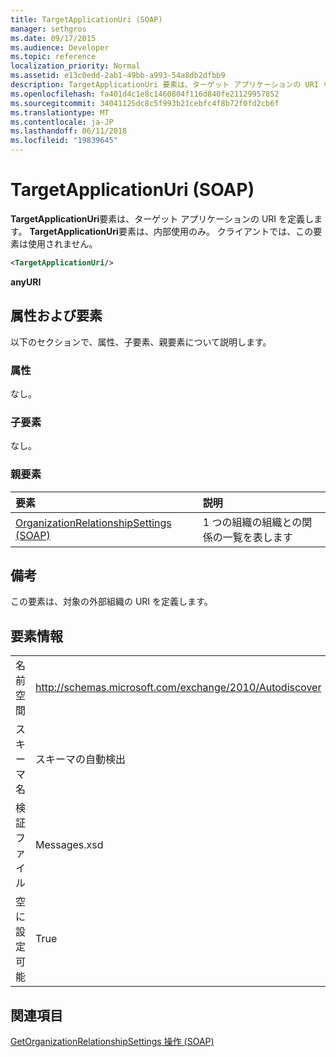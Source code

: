```yaml
---
title: TargetApplicationUri (SOAP)
manager: sethgros
ms.date: 09/17/2015
ms.audience: Developer
ms.topic: reference
localization_priority: Normal
ms.assetid: e13c0edd-2ab1-49bb-a993-54a8db2dfbb9
description: TargetApplicationUri 要素は、ターゲット アプリケーションの URI を定義します。 TargetApplicationUri 要素は、内部使用のみ。 クライアントでは、この要素は使用されません。
ms.openlocfilehash: fa401d4c1e8c1460804f116d840fe21129957852
ms.sourcegitcommit: 34041125dc8c5f993b21cebfc4f8b72f0fd2cb6f
ms.translationtype: MT
ms.contentlocale: ja-JP
ms.lasthandoff: 06/11/2018
ms.locfileid: "19839645"
---
```

# <a name="targetapplicationuri-soap"></a>TargetApplicationUri (SOAP)

**TargetApplicationUri**要素は、ターゲット アプリケーションの URI を定義します。 **TargetApplicationUri**要素は、内部使用のみ。 クライアントでは、この要素は使用されません。 
  
```XML
<TargetApplicationUri/>
```

 **anyURI**
## <a name="attributes-and-elements"></a>属性および要素

以下のセクションで、属性、子要素、親要素について説明します。
  
### <a name="attributes"></a>属性

なし。
  
### <a name="child-elements"></a>子要素

なし。
  
### <a name="parent-elements"></a>親要素

|**要素**|**説明**|
|:-----|:-----|
|[OrganizationRelationshipSettings (SOAP)](organizationrelationshipsettings-soap.md) <br/> |1 つの組織の組織との関係の一覧を表します  <br/> |
   
## <a name="remarks"></a>備考

この要素は、対象の外部組織の URI を定義します。
  
## <a name="element-information"></a>要素情報

|||
|:-----|:-----|
|名前空間  <br/> |http://schemas.microsoft.com/exchange/2010/Autodiscover  <br/> |
|スキーマ名  <br/> |スキーマの自動検出  <br/> |
|検証ファイル  <br/> |Messages.xsd  <br/> |
|空に設定可能  <br/> |True  <br/> |
   
## <a name="see-also"></a>関連項目



[GetOrganizationRelationshipSettings 操作 (SOAP)](getorganizationrelationshipsettings-operation-soap.md)

